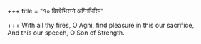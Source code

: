 +++
title = "१० विश्वेभिरग्ने अग्निभिरिमं"

+++
With all thy fires, O Agni, find pleasure in this our sacrifice,  
     And this our speech, O Son of Strength.